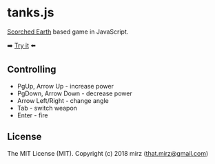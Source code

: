 # tanks.js

[Scorched Earth](https://en.wikipedia.org/wiki/Scorched_Earth_(video_game)) based game in JavaScript.

:arrow_right: [Try it](https://cdn.rawgit.com/mir3z/tanks.js/9e11875b/dist/index.html) :arrow_left:

## Controlling
* PgUp, Arrow Up - increase power
* PgDown, Arrow Down - decrease power
* Arrow Left/Right - change angle
* Tab - switch weapon
* Enter - fire


## License
The MIT License (MIT). Copyright (c) 2018 mirz (that.mirz@gmail.com)